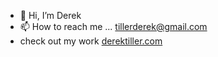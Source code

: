 - 👋 Hi, I’m Derek
- 📫 How to reach me ... tillerderek@gmail.com
- check out my work [derektiller.com](https://derektiller.com)

<!---
tillerderek/tillerderek is a ✨ special ✨ repository because its `README.md` (this file) appears on your GitHub profile.
You can click the Preview link to take a look at your changes.
--->
